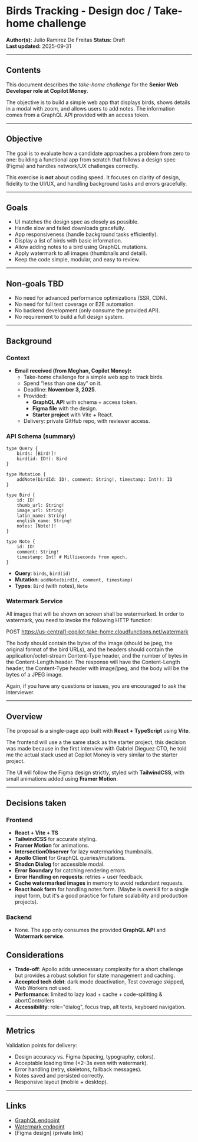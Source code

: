 # Birds Tracking - Design doc / Take-home challenge

**Author(s):** Julio Ramirez De Freitas
**Status:** Draft  
**Last updated:** 2025-09-31  

---

## Contents
This document describes the *take-home challenge* for the **Senior Web Developer role at Copilot Money**.  

The objective is to build a simple web app that displays birds, shows details in a modal with zoom, and allows users to add notes. The information comes from a GraphQL API provided with an access token.  

---

## Objective
The goal is to evaluate how a candidate approaches a problem from zero to one: building a functional app from scratch that follows a design spec (Figma) and handles network/UX challenges correctly.  

This exercise is **not** about coding speed. It focuses on clarity of design, fidelity to the UI/UX, and handling background tasks and errors gracefully.  

---

## Goals
- UI matches the design spec as closely as possible.
- Handle slow and failed downloads gracefully.
- App responsiveness (handle background tasks efficiently).
- Display a list of birds with basic information.    
- Allow adding notes to a bird using GraphQL mutations.  
- Apply watermark to all images (thumbnails and detail).  
- Keep the code simple, modular, and easy to review.  

---

## Non-goals  TBD
- No need for advanced performance optimizations (SSR, CDN).  
- No need for full test coverage or E2E automation.  
- No backend development (only consume the provided API).  
- No requirement to build a full design system.  

---

## Background
### Context
- **Email received (from Meghan, Copilot Money):**  
  - Take-home challenge for a simple web app to track birds.  
  - Spend “less than one day” on it.  
  - Deadline: **November 3, 2025**.  
  - Provided:  
    - **GraphQL API** with schema + access token.  
    - **Figma file** with the design.  
    - **Starter project** with Vite + React.  
  - Delivery: private GitHub repo, with reviewer access.  

### API Schema (summary)
```
type Query {
	birds: [Bird!]!
	bird(id: ID!): Bird
}

type Mutation {
	addNote(birdId: ID!, comment: String!, timestamp: Int!): ID
}

type Bird {
	id: ID!
	thumb_url: String!
	image_url: String!
	latin_name: String!
	english_name: String!
	notes: [Note!]!
}

type Note {
	id: ID!
	comment: String!
	timestamp: Int! # Milliseconds from epoch.
}
```
- **Query**: `birds`, `bird(id)`  
- **Mutation**: `addNote(birdId, comment, timestamp)`  
- **Types**: `Bird` (with notes), `Note`  

### Watermark Service
All images that will be shown on screen shall be watermarked. In order to watermark, you need to invoke the following HTTP function:

POST https://us-central1-copilot-take-home.cloudfunctions.net/watermark

The body should contain the bytes of the image (should be jpeg, the original format of the bird URLs), and the headers should contain the application/octet-stream Content-Type header, and the number of bytes in the Content-Length header. The response will have the Content-Length header, the Content-Type header with image/jpeg, and the body will be the bytes of a JPEG image.

Again, if you have any questions or issues, you are encouraged to ask the interviewer.

---

## Overview
The proposal is a single-page app built with **React + TypeScript** using **Vite**.  

The frontend will use a the same stack as the starter project, this decision was made because in the first interview with Gabriel Dieguez CTO, he told me the actual stack used at Copilot Money is very similar to the starter project.

The UI will follow the Figma design strictly, styled with **TailwindCSS**, with small animations added using **Framer Motion**.  

---

## Decisions taken

### Frontend
- **React + Vite + TS**
- **TailwindCSS** for accurate styling.  
- **Framer Motion** for animations.  
- **IntersectionObserver** for lazy watermarking thumbnails.  
- **Apollo Client** for GraphQL queries/mutations.
- **Shadcn Dialog** for accessible modal.
- **Error Boundary** for catching rendering errors.
- **Error Handling on requests**: retries + user feedback.
- **Cache watermarked images** in memory to avoid redundant requests.
- **React hook form** for handling notes form. (Maybe is overkill for a single input form, but it's a good practice for future scalability and production projects).

### Backend
- None. The app only consumes the provided **GraphQL API** and **Watermark service**.  


## Considerations
- **Trade-off**: Apollo adds unnecessary complexity for a short challenge but provides a robust solution for state management and caching.
- **Accepted tech debt**: dark mode deactivation, Test coverage skipped, Web Workers not used.
- **Performance**: limited to lazy load + cache + code-splitting & abortControllers 
- **Accessibility**: role="dialog", focus trap, alt texts, keyboard navigation. 

---

## Metrics
Validation points for delivery:  
- Design accuracy vs. Figma (spacing, typography, colors).  
- Acceptable loading time (<2–3s even with watermark).  
- Error handling (retry, skeletons, fallback messages).  
- Notes saved and persisted correctly.
- Responsive layout (mobile + desktop).

---

## Links
- [GraphQL endpoint](https://takehome.graphql.copilot.money)  
- [Watermark endpoint](https://us-central1-copilot-take-home.cloudfunctions.net/watermark)  
- [Figma design] (private link)  
